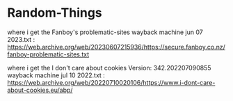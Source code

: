 # Random-Things
where i get the Fanboy's problematic-sites wayback machine jun 07 2023.txt : https://web.archive.org/web/20230607215936/https://secure.fanboy.co.nz/fanboy-problematic-sites.txt

where i get the I don't care about cookies Version: 342.202207090855 wayback machine jul 10 2022.txt : https://web.archive.org/web/20220710020106/https://www.i-dont-care-about-cookies.eu/abp/

